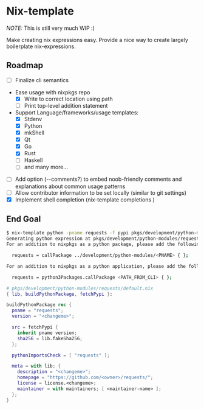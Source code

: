 # Nix-template

*NOTE:* This is still very much WIP :)

Make creating nix expressions easy. Provide a nice way to create largely boilerplate nix-expressions.

## Roadmap

- [ ] Finalize cli semantics
- Ease usage with nixpkgs repo
  - [X] Write to correct location using path
  - [ ] Print top-level addition statement
- Support Language/frameworks/usage templates:
  - [X] Stdenv
  - [X] Python
  - [X] mkShell
  - [x] Qt
  - [x] Go
  - [x] Rust
  - [ ] Haskell
  - [ ] and many more...
- [ ] Add option (--comments?) to embed noob-friendly comments and explanations about common usage patterns
- [ ] Allow contributor information to be set locally (similar to git settings)
- [X] Implement shell completion (nix-template completions <SHELL>)

## End Goal

```bash
$ nix-template python -pname requests -f pypi pkgs/development/python-modules/
Generating python expression at pkgs/development/python-modules/requests/default.nix
For an addition to nixpkgs as a python package, please add the following to pkgs/top-level/python-packages.nix:

  requests = callPackage ../development/python-modules/<PNAME> { };

For an addition to nixpkgs as a python application, please add the following to pkgs/top-level/all-packages.nix:

  requests = python3Packages.callPackage <PATH_FROM_CLI> { };
```
```nix
# pkgs/development/python-modules/requests/default.nix
{ lib, buildPythonPackage, fetchPypi }:

buildPythonPackage rec {
  pname = "requests";
  version = "<changeme>";

  src = fetchPypi {
    inherit pname version;
    sha256 = lib.fakeSha256;
  };

  pythonImportsCheck = [ "requests" ];

  meta = with lib; {
    description = "<changeme>";
    homepage = "https://github.com/<owner>/requests/";
    license = license.<changeme>;
    maintainer = with maintainers; [ <maintainer-name> ];
  };
}
```

